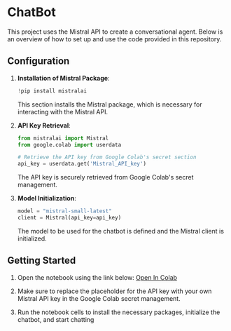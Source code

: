 # ChatBot
This project uses the Mistral API to create a conversational agent. Below is an overview of how to set up and use the code provided in this repository.

## Configuration

1. **Installation of Mistral Package**:
   ```python
   !pip install mistralai
   ```
   This section installs the Mistral package, which is necessary for interacting with the Mistral API.

2. **API Key Retrieval**:
   ```python
   from mistralai import Mistral
   from google.colab import userdata

   # Retrieve the API key from Google Colab's secret section
   api_key = userdata.get('Mistral_API_key')
   ```
   The API key is securely retrieved from Google Colab's secret management.

3. **Model Initialization**:
   ```python
   model = "mistral-small-latest"
   client = Mistral(api_key=api_key)
   ```
   The model to be used for the chatbot is defined and the Mistral client is initialized.

## Getting Started

1. Open the notebook using the link below:
   [Open In Colab](https://colab.research.google.com/github/PlayfulDevBit/ChatBot/blob/main/ChatBot.ipynb)

2. Make sure to replace the placeholder for the API key with your own Mistral API key in the Google Colab secret management.

3. Run the notebook cells to install the necessary packages, initialize the chatbot, and start chatting

